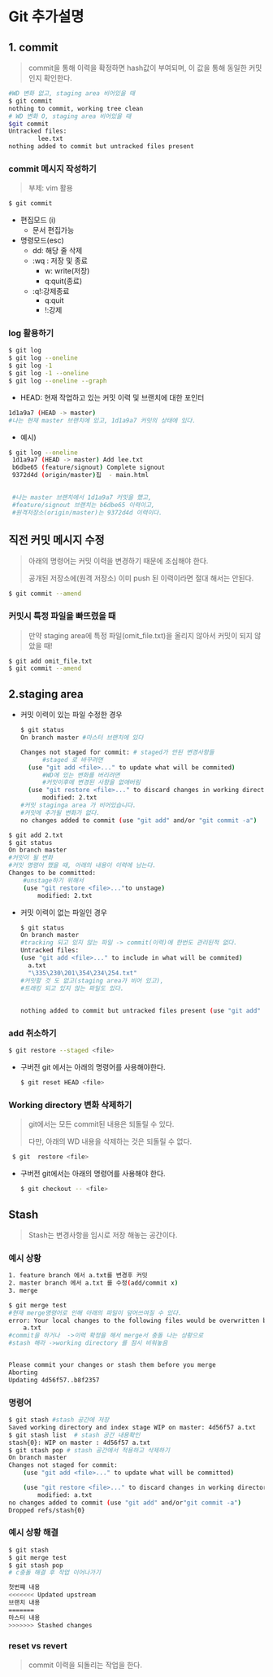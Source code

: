 # Git 추가설명

## 1. commit

> commit을 통해 이력을 확정하면 hash값이 부여되며, 이 값을 통해 동일한 커밋인지 확인한다.

```bash
#WD 변화 없고, staging area 비어있을 때
$ git commit
nothing to commit, working tree clean
# WD 변화 O, staging area 비어있을 때
$git commit
Untracked files:
		lee.txt
nothing added to commit but untracked files present
```



### commit 메시지 작성하기

> 부제: vim 활용

```bash
$ git commit 
```

* 편집모드 (i)
  * 문서 편집가능
* 명령모드(esc)
  * dd: 해당 줄 삭제
  * :wq : 저장 및 종료
    * w: write(저장)
    * q:quit(종료)
  * :q!:강제종료
    * q:quit
    * !:강제

###  log 활용하기

```bash
$ git log
$ git log --oneline
$ git log -1
$ git log -1 --oneline 
$ git log --oneline --graph
```

* HEAD: 현재 작업하고 있는 커밋 이력 및 브랜치에 대한 포인터 

```bash
1d1a9a7 (HEAD -> master)
#나는 현재 master 브랜치에 있고, 1d1a9a7 커밋의 상태에 있다.
```

* 예시)

 ```bash
$ git log --oneline
  1d1a9a7 (HEAD -> master) Add lee.txt
  b6dbe65 (feature/signout) Complete signout
  9372d4d (origin/master)집  - main.html
  
 ```

 ```bash
  #나는 master 브랜치에서 1d1a9a7 커밋을 했고,
  #feature/signout 브랜치는 b6dbe65 이력이고,
  #원격저장소(origin/master)는 9372d4d 이력이다.
 ```

## 직전 커밋 메시지 수정

> 아래의 명령어는 커밋 이력을 변경하기 때문에  조심해야 한다.
>
> 공개된 저장소에(원격 저장소)  이미 push 된 이력이라면 절대 해서는 안된다.

```bash
$ git commit --amend
```

### 커밋시 특정 파일을 빠뜨렸을 때

> 만약  staging area에 특정 파일(omit_file.txt)을 올리지 않아서 커밋이 되지 않았을 때! 

```bash
$ git add omit_file.txt
$ git commit --amend
```

## 2.staging area

* 커밋 이력이 있는 파일 수정한 경우 

  ```bash
  $ git status
  On branch master #마스터 브랜치에 있다
  
  Changes not staged for commit: # staged가 안된 변경사항들
  		#staged 로 바꾸려면 
  	(use "git add <file>..." to update what will be commited)
  		#WD에 있는 변화를 버리려면 
  		#커밋이후에 변경된 사항을 없애버림 
  	(use "git restore <file>..." to discard changes in working directory)
  		modified: 2.txt
  #커밋 staginga area 가 비어있습니다.
  #커밋에 추가될 변화가 없다.
  no changes added to commit (use "git add" and/or "git commit -a")   #git commit -a= git add . + git commit 합친 명령어   // git commit -am 'add t.txt' 해도됨
  ```

```bash
$ git add 2.txt
$ git status
On branch master 
#커밋이 될 변화
#커밋 명령어 했을 때, 아래의 내용이 이력에 남는다. 
Changes to be committed:
	#unstage하기 위해서 
	(use "git restore <file>..."to unstage)
		modified: 2.txt

```



* 커밋 이력이 없는 파일인 경우

  ```bash
  $ git status
  On branch master
  #tracking 되고 있지 않는 파일 -> commit(이력)에 한번도 관리된적 없다.
  Untracked files:
  (use "git add <file>..." to include in what will be commited)
  	a.txt
  	"\335\230\201\354\234\254.txt"
  #커밋할 것 도 없고(staging area가 비어 있고),
  #트래킹 되고 있지 않는 파일도 있다.
  	
  	
  nothing added to commit but untracked files present (use "git add" to track)
  
  ```

  

### add 취소하기

```bash
$ git restore --staged <file>
```

* 구버전 git 에서는 아래의 명령어를 사용해야한다.

  ```bash
  $ git reset HEAD <file>
  ```

  

### Working directory 변화 삭제하기

> git에서는 모든 commit된 내용은 되돌릴 수 있다. 
>
> 다만, 아래의  WD 내용을 삭제하는 것은 되돌릴 수 없다. 

```bash
 $ git  restore <file>
```

* 구버전 git에서는 아래의 명령어를 사용해야 한다.

  ```bash
  $ git checkout -- <file>
  ```

## Stash

> Stash는 변경사항을 임시로 저장 해놓는 공간이다.

### 예시 상황

```bash
1. feature branch 에서 a.txt를 변경후 커밋
2. master branch 에서 a.txt 를 수정(add/commit x)
3. merge
```

```bash
$ git merge test
#현재 merge명령어로 인해 아래의 파일이 덮어쓰여질 수 있다.
error: Your local changes to the following files would be overwritten by merge
	a.txt
#commit을 하거나  ->이력 확정을 해서 merge서 충돌 나는 상황으로 
#stash 해라 ->working directory 를 잠시 비워놓음


Please commit your changes or stash them before you merge
Aborting
Updating 4d56f57..b8f2357
```

### 명령어

```bash
$ git stash #stash 공간에 저장
Saved working directory and index stage WIP on master: 4d56f57 a.txt
$ git stash list  # stash 공간 내용확인
stash{0}: WIP on master : 4d56f57 a.txt
$ git stash pop # stash 공간에서 적용하고 삭제하기 
On branch master
Changes not staged for commit:
	(use "git add <file>..." to update what will be committed)

	(use "git restore <file>..." to discard changes in working directory)
		modified: a.txt
no changes added to commit (use "git add" and/or"git commit -a")
Dropped refs/stash{0}
```

### 예시 상황 해결

```bash
$ git stash
$ git merge test
$ git stash pop
# c충돌 해결 후 작업 이어나가기
```

```bash
첫번쨰 내용
<<<<<<< Updated upstream
브랜치 내용
=======
마스터 내용
>>>>>>> Stashed changes
```

### reset vs revert

> commit 이력을 되돌리는 작업을 한다.

